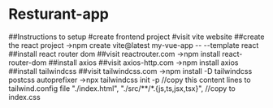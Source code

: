 # Resturant-app
##Instructions to setup
#create frontend project
#visit vite website
##create the react project
	->npm create vite@latest my-vue-app -- --template react
##install react router dom
##visit reactrouter.com
	->npm install react-router-dom
##install axios
##visit axios-http.com
	->npm install axios
##install tailwindcss
##visit tailwindcss.com
	->npm install -D tailwindcss postcss autoprefixer
	->npx tailwindcss init -p
	//copy this content lines to tailwind.config file
	"./index.html",
    	"./src/**/*.{js,ts,jsx,tsx}",
	//copy to index.css
